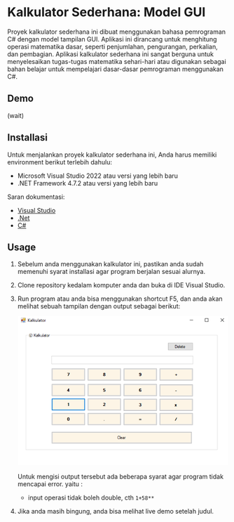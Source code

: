 # Kalkulator Sederhana: Model GUI
Proyek kalkulator sederhana ini dibuat menggunakan bahasa pemrograman C# dengan model tampilan GUI. Aplikasi ini dirancang untuk menghitung operasi matematika dasar, seperti penjumlahan, pengurangan, perkalian, dan pembagian. Aplikasi kalkulator sederhana ini sangat berguna untuk menyelesaikan tugas-tugas matematika sehari-hari atau digunakan sebagai bahan belajar untuk mempelajari dasar-dasar pemrograman menggunakan C#. 

## Demo
(wait)

## Installasi 
Untuk menjalankan proyek kalkulator sederhana ini, Anda harus memiliki environment berikut terlebih dahulu:
- Microsoft Visual Studio 2022 atau versi yang lebih baru
- .NET Framework 4.7.2 atau versi yang lebih baru

Saran dokumentasi:
- [Visual Studio](https://visualstudio.microsoft.com/)
- [.Net](https://dotnet.microsoft.com/en-us/)
- [C#](https://learn.microsoft.com/en-us/dotnet/csharp/)

## Usage
1. Sebelum anda menggunakan kalkulator ini, pastikan anda sudah memenuhi syarat installasi agar program berjalan sesuai alurnya.
2. Clone repository kedalam komputer anda dan buka di IDE Visual Studio.
3. Run program atau anda bisa menggunakan shortcut F5, dan anda akan melihat sebuah tampilan dengan output sebagai berikut:  

    ![](https://github.com/sulthonaw/kalkulator-sederhana-cSharp-GUI/blob/main/assets/demo-img.png)
    
    Untuk mengisi output tersebut ada beberapa syarat agar program tidak mencapai error. yaitu :
    - input operasi tidak boleh double, cth `1+58**`
 
4. Jika anda masih bingung, anda bisa melihat live demo setelah judul.
